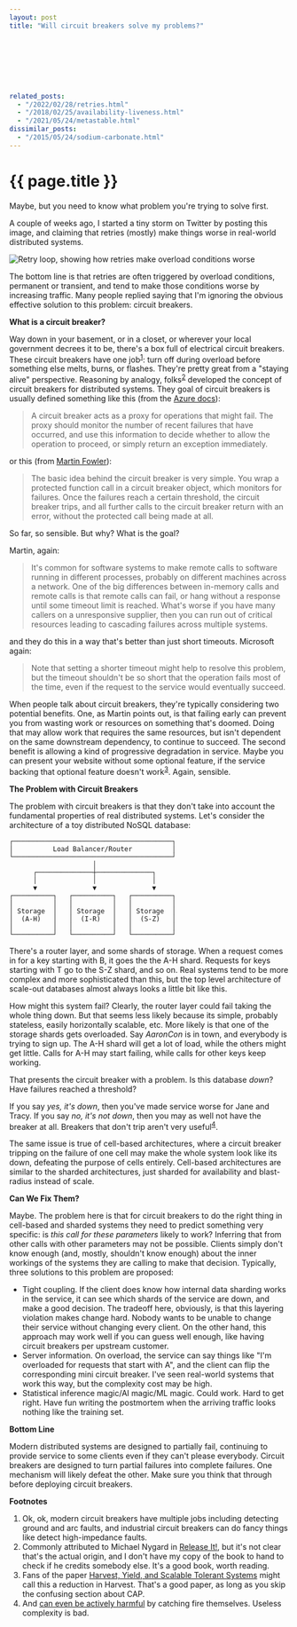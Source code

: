 ```yaml
---
layout: post
title: "Will circuit breakers solve my problems?"








related_posts:
  - "/2022/02/28/retries.html"
  - "/2018/02/25/availability-liveness.html"
  - "/2021/05/24/metastable.html"
dissimilar_posts:
  - "/2015/05/24/sodium-carbonate.html"
---
```

{{ page.title }}
================

<p class="meta">Maybe, but you need to know what problem you're trying to solve first.</p>

A couple of weeks ago, I started a tiny storm on Twitter by posting this image, and claiming that retries (mostly) make things worse in real-world distributed systems.

![Retry loop, showing how retries make overload conditions worse](https://mbrooker-blog-images.s3.amazonaws.com/retry_loop.png)

The bottom line is that retries are often triggered by overload conditions, permanent or transient, and tend to make those conditions worse by increasing traffic. Many people replied saying that I'm ignoring the obvious effective solution to this problem: circuit breakers.

**What is a circuit breaker?**

Way down in your basement, or in a closet, or wherever your local government decrees it to be, there's a box full of electrical circuit breakers. These circuit breakers have one job<sup>[1](#foot1)</sup>: turn off during overload before something else melts, burns, or flashes. They're pretty great from a "staying alive" perspective. Reasoning by analogy, folks<sup>[2](#foot2)</sup> developed the concept of circuit breakers for distributed systems. They goal of circuit breakers is usually defined something like this (from the [Azure docs](https://docs.microsoft.com/en-us/azure/architecture/patterns/circuit-breaker)):

> A circuit breaker acts as a proxy for operations that might fail. The proxy should monitor the number of recent failures that have occurred, and use this information to decide whether to allow the operation to proceed, or simply return an exception immediately.

or this (from [Martin Fowler](https://martinfowler.com/bliki/CircuitBreaker.html)):

> The basic idea behind the circuit breaker is very simple. You wrap a protected function call in a circuit breaker object, which monitors for failures. Once the failures reach a certain threshold, the circuit breaker trips, and all further calls to the circuit breaker return with an error, without the protected call being made at all.

So far, so sensible. But why? What is the goal?

Martin, again:

> It's common for software systems to make remote calls to software running in different processes, probably on different machines across a network. One of the big differences between in-memory calls and remote calls is that remote calls can fail, or hang without a response until some timeout limit is reached. What's worse if you have many callers on a unresponsive supplier, then you can run out of critical resources leading to cascading failures across multiple systems.

and they do this in a way that's better than just short timeouts. Microsoft again:

> Note that setting a shorter timeout might help to resolve this problem, but the timeout shouldn't be so short that the operation fails most of the time, even if the request to the service would eventually succeed.

When people talk about circuit breakers, they're typically considering two potential benefits. One, as Martin points out, is that failing early can prevent you from wasting work or resources on something that's doomed. Doing that may allow work that requires the same resources, but isn't dependent on the same downstream dependency, to continue to succeed. The second benefit is allowing a kind of progressive degradation in service. Maybe you can present your website without some optional feature, if the service backing that optional feature doesn't work<sup>[3](#foot3)</sup>. Again, sensible.

**The Problem with Circuit Breakers**

The problem with circuit breakers is that they don't take into account the fundamental properties of real distributed systems. Let's consider the architecture of a toy distributed NoSQL database:

    ┌────────────────────────────────────────┐
    │          Load Balancer/Router          │
    └────────────────────────────────────────┘
                         │                    
          ┌──────────────┼──────────────┐     
          │              │              │     
          ▼              ▼              ▼     
    ┌──────────┐   ┌──────────┐   ┌──────────┐
    │          │   │          │   │          │
    │ Storage  │   │ Storage  │   │ Storage  │
    │  (A-H)   │   │  (I-R)   │   │  (S-Z)   │
    │          │   │          │   │          │
    └──────────┘   └──────────┘   └──────────┘

There's a router layer, and some shards of storage. When a request comes in for a key starting with B, it goes the the A-H shard. Requests for keys starting with T go to the S-Z shard, and so on. Real systems tend to be more complex and more sophisticated than this, but the top level architecture of scale-out databases almost always looks a little bit like this.

How might this system fail? Clearly, the router layer could fail taking the whole thing down. But that seems less likely because its simple, probably stateless, easily horizontally scalable, etc. More likely is that one of the storage shards gets overloaded. Say *AaronCon* is in town, and everybody is trying to sign up. The A-H shard will get a lot of load, while the others might get little. Calls for A-H may start failing, while calls for other keys keep working.

That presents the circuit breaker with a problem. Is this database *down*? Have failures reached a threshold?

If you say *yes, it's down*, then you've made service worse for Jane and Tracy. If you say *no, it's not down*, then you may as well not have the breaker at all. Breakers that don't trip aren't very useful<sup>[4](#foot4)</sup>.

The same issue is true of cell-based architectures, where a circuit breaker tripping on the failure of one cell may make the whole system look like its down, defeating the purpose of cells entirely. Cell-based architectures are similar to the sharded architectures, just sharded for availability and blast-radius instead of scale.

**Can We Fix Them?**

Maybe. The problem here is that for circuit breakers to do the right thing in cell-based and sharded systems they need to predict something very specific: is *this call for these parameters* likely to work? Inferring that from other calls with other parameters may not be possible. Clients simply don't know enough (and, mostly, shouldn't know enough) about the inner workings of the systems they are calling to make that decision. Typically, three solutions to this problem are proposed:

 - Tight coupling. If the client does know how internal data sharding works in the service, it can see which shards of the service are down, and make a good decision. The tradeoff here, obviously, is that this layering violation makes change hard. Nobody wants to be unable to change their service without changing every client. On the other hand, this approach may work well if you can guess well enough, like having circuit breakers per upstream customer.
 - Server information. On overload, the service can say things like "I'm overloaded for requests that start with A", and the client can flip the corresponding mini circuit breaker. I've seen real-world systems that work this way, but the complexity cost may be high.
 - Statistical inference magic/AI magic/ML magic. Could work. Hard to get right. Have fun writing the postmortem when the arriving traffic looks nothing like the training set.

**Bottom Line**

Modern distributed systems are designed to partially fail, continuing to provide service to some clients even if they can't please everybody. Circuit breakers are designed to turn partial failures into complete failures. One mechanism will likely defeat the other. Make sure you think that through before deploying circuit breakers.

**Footnotes**

 1. <a name="foot1"></a> Ok, ok, modern circuit breakers have multiple jobs including detecting ground and arc faults, and industrial circuit breakers can do fancy things like detect high-impedance faults.
 2. <a name="foot2"></a> Commonly attributed to Michael Nygard in [Release It!](https://www.amazon.com/Release-Production-Ready-Software-Pragmatic-Programmers/dp/0978739213), but it's not clear that's the actual origin, and I don't have my copy of the book to hand to check if he credits somebody else. It's a good book, worth reading.
 3. <a name="foot3"></a> Fans of the paper [Harvest, Yield, and Scalable Tolerant Systems](http://citeseerx.ist.psu.edu/viewdoc/download?doi=10.1.1.24.3690&rep=rep1&type=pdf) might call this a reduction in Harvest. That's a good paper, as long as you skip the confusing section about CAP.
 4. <a name="foot4"></a> And [can even be actively harmful](https://www.nbcbayarea.com/news/local/federal-pacific-circuit-breakers-investigation-finds-decades-of-danger/1930189/) by catching fire themselves. Useless complexity is bad.